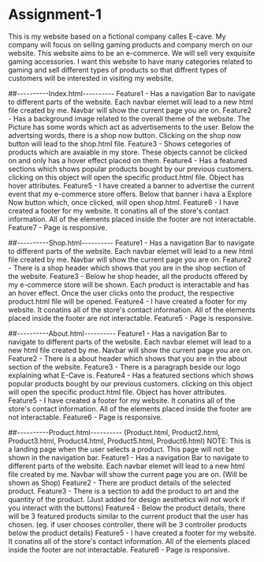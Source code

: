# Assignment-1
This is my website based on a fictional company calles E-cave. My company will focus on selling gaming products and company merch on our website. This website aims to be an e-commerce. We will sell very exquisite gaming accessories. I want this website to have many categories related to gaming and sell different types of products so that diffrent types of customers will be interested in visiting my website.

##----------Index.html----------
Feature1 - Has a navigation Bar to navigate to different parts of the website. Each navbar elemet will lead to a new html file created by me. Navbar will show the current page you are on.
Feature2 - Has a background image related to the overall theme of the website. The Picture has some words which act as advertisements to the user. Below the advertsing words, there is a shop now button. Clicking on the shop now button will lead to the shop.html file.
Feature3 - Shows cetegories of products which are avaiable in my store. These objects cannot be clicked on and only has a hover effect placed on them.
Feature4 - Has a featured sections which shows popular products bought by our previous customers. clicking on this object will open the specific product.html file. Object has hover attributes.
Feature5 - I have created a banner to advertise the current event that my e-commerce store offers. Below that banner i hava a Explore Now button which, once clicked, will open shop.html.
Feature6 - I have created a footer for my website. It conatins all of the store's contact information. All of the elements placed inside the footer are not interactable.
Feature7 - Page is responsive.

##----------Shop.html----------
Feature1 - Has a navigation Bar to navigate to different parts of the website. Each navbar elemet will lead to a new html file created by me. Navbar will show the current page you are on.
Feature2 - There is a shop header which shows that you are in the shop section of the website.
Feature3 - Below he shop header, all the products offered by my e-commerce store will be shown. Each product is interactable and has an hover effect. Once the user clicks onto the product, the respective product.html file will be opened.
Feature4 - I have created a footer for my website. It conatins all of the store's contact information. All of the elements placed inside the footer are not interactable.
Feature5 - Page is responsive.

##----------About.html----------
Feature1 - Has a navigation Bar to navigate to different parts of the website. Each navbar elemet will lead to a new html file created by me. Navbar will show the current page you are on.
Feature2 - There is a about header which shows that you are in the about section of the website.
Feature3 - There is a paragraph beside our logo explaining what E-Cave is.
Feature4 - Has a featured sections which shows popular products bought by our previous customers. clicking on this object will open the specific product.html file. Object has hover attributes.
Feature5 - I have created a footer for my website. It conatins all of the store's contact information. All of the elements placed inside the footer are not interactable.
Feature6 - Page is responsive.

##----------Product.html---------- (Product.html, Product2.html, Product3.html, Product4.html, Product5.html, Product6.html)
NOTE: This is a landing page when the user selects a product. This page will not be shown in the navigation bar.
Feature1 - Has a navigation Bar to navigate to different parts of the website. Each navbar elemet will lead to a new html file created by me. Navbar will show the current page you are on. (Will be shown as Shop)
Feature2 - There are product details of the selected product. 
Feature3 - There is a section to add the product to art and the quantity of the product. (Just added for design aesthetics will not work if you interact with the buttons)
Feature4 - Below the product details, there will be 3 featured products similar to the current product that the user has chosen. (eg. if user chooses controller, there will be 3 controller products below the product details)
Feature5 - I have created a footer for my website. It conatins all of the store's contact information. All of the elements placed inside the footer are not interactable.
Feature6 - Page is responsive.


